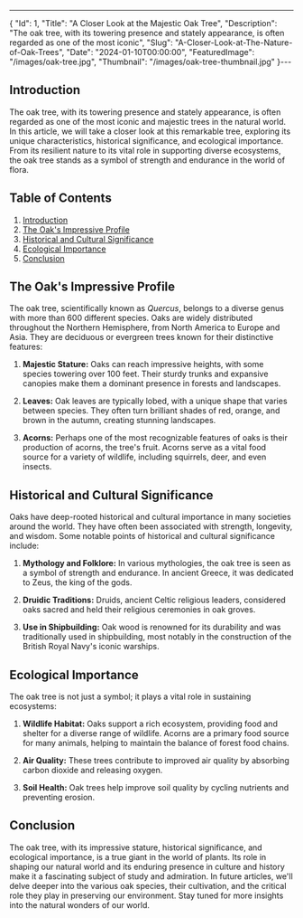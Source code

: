 ---
{
  "Id": 1,
  "Title": "A Closer Look at the Majestic Oak Tree",
  "Description": "The oak tree, with its towering presence and stately appearance, is often regarded as one of the most iconic",
  "Slug": "A-Closer-Look-at-The-Nature-of-Oak-Trees",
  "Date": "2024-01-10T00:00:00",
  "FeaturedImage": "/images/oak-tree.jpg",
  "Thumbnail": "/images/oak-tree-thumbnail.jpg"
}---

<h2 id="introduction"> Introduction</h2>
The oak tree, with its towering presence and stately appearance, is often regarded as one of the most iconic and majestic trees in the natural world. In this article, we will take a closer look at this remarkable tree, exploring its unique characteristics, historical significance, and ecological importance. From its resilient nature to its vital role in supporting diverse ecosystems, the oak tree stands as a symbol of strength and endurance in the world of flora.

## Table of Contents
1. [Introduction](/A-Closer-Look-at-the-Majestic-Oak-Tree/#introduction)
2. [The Oak's Impressive Profile](/A-Closer-Look-at-the-Majestic-Oak-Tree/#the-oaks-impressive-profile)
3. [Historical and Cultural Significance](/A-Closer-Look-at-the-Majestic-Oak-Tree/#historical-and-cultural-significance)
4. [Ecological Importance](/A-Closer-Look-at-the-Majestic-Oak-Tree/#ecological-importance)
5. [Conclusion](/A-Closer-Look-at-the-Majestic-Oak-Tree/#conclusion)


<h2 id="the-oaks-impressive-profile">The Oak's Impressive Profile</h2>

The oak tree, scientifically known as *Quercus*, belongs to a diverse genus with more than 600 different species. Oaks are widely distributed throughout the Northern Hemisphere, from North America to Europe and Asia. They are deciduous or evergreen trees known for their distinctive features:

1. **Majestic Stature:** Oaks can reach impressive heights, with some species towering over 100 feet. Their sturdy trunks and expansive canopies make them a dominant presence in forests and landscapes.

2. **Leaves:** Oak leaves are typically lobed, with a unique shape that varies between species. They often turn brilliant shades of red, orange, and brown in the autumn, creating stunning landscapes.

3. **Acorns:** Perhaps one of the most recognizable features of oaks is their production of acorns, the tree's fruit. Acorns serve as a vital food source for a variety of wildlife, including squirrels, deer, and even insects.

<h2 id="historical-and-cultural-significance">
Historical and Cultural Significance</h2> 

Oaks have deep-rooted historical and cultural importance in many societies around the world. They have often been associated with strength, longevity, and wisdom. Some notable points of historical and cultural significance include:

1. **Mythology and Folklore:** In various mythologies, the oak tree is seen as a symbol of strength and endurance. In ancient Greece, it was dedicated to Zeus, the king of the gods.

2. **Druidic Traditions:** Druids, ancient Celtic religious leaders, considered oaks sacred and held their religious ceremonies in oak groves.

3. **Use in Shipbuilding:** Oak wood is renowned for its durability and was traditionally used in shipbuilding, most notably in the construction of the British Royal Navy's iconic warships.

## Ecological Importance
The oak tree is not just a symbol; it plays a vital role in sustaining ecosystems:

1. **Wildlife Habitat:** Oaks support a rich ecosystem, providing food and shelter for a diverse range of wildlife. Acorns are a primary food source for many animals, helping to maintain the balance of forest food chains.

2. **Air Quality:** These trees contribute to improved air quality by absorbing carbon dioxide and releasing oxygen.

3. **Soil Health:** Oak trees help improve soil quality by cycling nutrients and preventing erosion.

## Conclusion
The oak tree, with its impressive stature, historical significance, and ecological importance, is a true giant in the world of plants. Its role in shaping our natural world and its enduring presence in culture and history make it a fascinating subject of study and admiration. In future articles, we'll delve deeper into the various oak species, their cultivation, and the critical role they play in preserving our environment. Stay tuned for more insights into the natural wonders of our world.


